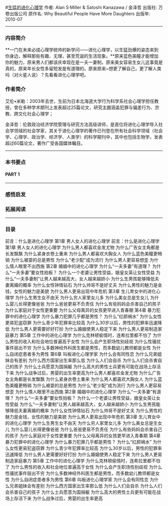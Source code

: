 #[生猛的进化心理学](https://book.douban.com/subject/4913068/)
作者:  Alan S·Miller & Satoshi Kanazawa / 金泽哲
出版社: 万卷出版公司
原作名: Why Beautiful People Have More Daughters
出版年: 2010-07
***
### 内容简介 
**一门在未来必成心理学统帅的新学问——进化心理学，以生猛劲爆的姿态来到你身边，解释那些有趣、无理，甚至荒诞的生活现象。**原来蓝色美瞳才能增加你的魅力，原来男人们都该庆幸现在是一夫一妻制，原来美女容易生女儿这事竟是真的，原来年长女性多留短发是有道理的。原来原来~想更了解自己，更了解人类吗（对火星人说）？先看看进化心理学吧。
### 作者简介 
艾伦•米勒：2003年去世，生前为日本北海道大学行为科学系社会心理学担任教授，曾在多种学术期刊上发表超过25篇论文，研究主題涵盖犯罪与偏差行为、宗教、跨文化社会心理学；

金泽哲：伦敦政治经济学院管理与研究方法高级讲师，是首位将进化心理学导入社会学领域的社会学家，其关于进化心理学的著作已刊登在所有社会科学领域（社会学、心理学、政治学、经济学、人类学）的科学期刊中，其中也包括生物学，发表超过60篇论文，著作广受各国媒体瞩目。

***
### 本书要点

#### PART 1 
***
### 感悟启发
### 拓展阅读
***
### 目录
前言：什么是进化心理学
第1章 男人女人的进化心理学
前言：什么是进化心理学
第1章 男人女人的进化心理学
为什么男人都喜欢金发尤物
为什么广告女主角都是长发飘飘
为什么紧身衣卷土重来
为什么男人都喜欢大胸女人
为什么蓝色美瞳更畅销
为什么被耍的总是男性
为什么“老少配”成为流行
为什么男人更容易想歪
为什么情人眼里不出西施
第2章 婚姻中的进化心理学
为什么“一夫多妻”有道理？
为什么“一夫多妻”要女性拍板？
为什么一个老婆让男性受益，娥皇女英让女性受益
为什么“一夫多妻制”让男人越来越高大，女人越来越娇小
为什么生男孩能够降低夫妻离婚的概率
为什么女性钟情钻石
为什么帅哥不是好丈夫
为什么男性的魅力是金钱，女性的魅力是美貌
为什么男人更易出现中年危机
第3章 生儿育女中的进化心理学
为什么生男生女不由天
为什么穷人家里女儿多
为什么美女总是生女儿
为什么婴儿长得更像爸爸
为什么爸爸更易不负责任
为什么有些妈妈会杀害自己的孩子
为什么家庭对于女性更重要
为什么父母离异的女孩更早进入青春期
第4章 暴力犯罪中的进化心理学
为什么暴力犯罪几乎都是男性？
为什么“红颜祸水”
为什么女性更易犯盗窃罪
为什么青少年犯罪率比较高
为什么30岁以后，男性的犯罪率迅速降低
为什么男人更需要好好打扮
为什么婚姻使男人稳定下来
为什么男人更易制造家庭暴力
第5章 工作中的进化心理学
为什么克林顿偷情时，连希拉里都不怕了
为什么男性的收入和社会地位普遍高于女性
为什么会产生职场性别歧视
为什么性骚扰事件层出不穷
为什么多数神经外科医生都是男性，而多数幼儿教师都是女性
为什么自闭症患者多为男性
第6章 叫板进化心理学家
为什么会有同性恋
为什么兄弟姐妹会有差别
为什么西方国家出生率那么低
为什么人们会自杀
为什么人们会杀害自己的孩子
为什么士兵愿意为国捐躯
为什么高大的男性士兵更有可能在战场上存活下来
为什么战争过后，男婴的出生率更高为什么男人都喜欢金发尤物
为什么广告女主角都是长发飘飘
为什么紧身衣卷土重来
为什么男人都喜欢大胸女人
为什么蓝色美瞳更畅销
为什么被耍的总是男性
为什么“老少配”成为流行
为什么男人更容易想歪
为什么情人眼里不出西施
第2章 婚姻中的进化心理学
为什么“一夫多妻”有道理？
为什么“一夫多妻”要女性拍板？
为什么一个老婆让男性受益，娥皇女英让女性受益
为什么“一夫多妻制”让男人越来越高大，女人越来越娇小
为什么生男孩能够降低夫妻离婚的概率
为什么女性钟情钻石
为什么帅哥不是好丈夫
为什么男性的魅力是金钱，女性的魅力是美貌
为什么男人更易出现中年危机
第3章 生儿育女中的进化心理学
为什么生男生女不由天
为什么穷人家里女儿多
为什么美女总是生女儿
为什么婴儿长得更像爸爸
为什么爸爸更易不负责任
为什么有些妈妈会杀害自己的孩子
为什么家庭对于女性更重要
为什么父母离异的女孩更早进入青春期
第4章 暴力犯罪中的进化心理学
为什么暴力犯罪几乎都是男性？
为什么“红颜祸水”
为什么女性更易犯盗窃罪
为什么青少年犯罪率比较高
为什么30岁以后，男性的犯罪率迅速降低
为什么男人更需要好好打扮
为什么婚姻使男人稳定下来
为什么男人更易制造家庭暴力
第5章 工作中的进化心理学
为什么克林顿偷情时，连希拉里都不怕了
为什么男性的收入和社会地位普遍高于女性
为什么会产生职场性别歧视
为什么性骚扰事件层出不穷
为什么多数神经外科医生都是男性，而多数幼儿教师都是女性
为什么自闭症患者多为男性
第6章 叫板进化心理学家
为什么会有同性恋
为什么兄弟姐妹会有差别
为什么西方国家出生率那么低
为什么人们会自杀
为什么人们会杀害自己的孩子
为什么士兵愿意为国捐躯
为什么高大的男性士兵更有可能在战场上存活下来
为什么战争过后，男婴的出生率更高